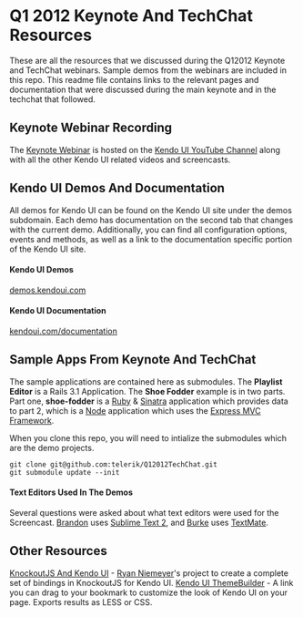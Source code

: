# Q1 2012 Keynote And TechChat Resources

These are all the resources that we discussed during the Q12012 Keynote and TechChat webinars.  Sample demos from the webinars are included in this repo.  This readme file contains links to the relevant pages and documentation that were discussed during the main keynote and in the techchat that followed.

## Keynote Webinar Recording

The [Keynote Webinar](http://youtu.be/jl3DZ-KnrCU) is hosted on the [Kendo UI YouTube Channel](http://www.youtube.com/user/kendouiTV) along with all the other Kendo UI related videos and screencasts.

## Kendo UI Demos And Documentation

All demos for Kendo UI can be found on the Kendo UI site under the demos subdomain.  Each demo has documentation on the second tab that changes with the current demo.  Additionally, you can find all configuration options, events and methods, as well as a link to the documentation specific portion of the Kendo UI site.

#### Kendo UI Demos
[demos.kendoui.com](http://demos.kendoui.com)

#### Kendo UI Documentation
[kendoui.com/documentation](http://kendoui.com/documentation)

## Sample Apps From Keynote And TechChat

The sample applications are contained here as submodules.  The **Playlist Editor** is a Rails 3.1 Application.  The **Shoe Fodder** example is in two parts.  Part one, **shoe-fodder** is a [Ruby](http://www.ruby-lang.org/en/) & [Sinatra](http://sinatrarb.com) application which provides data to part 2, which is a [Node](http://nodejs.org) application which uses the [Express MVC Framework](http://expressjs.com).

When you clone this repo, you will need to intialize the submodules which are the demo projects.

	git clone git@github.com:telerik/Q12012TechChat.git
	git submodule update --init
	
#### Text Editors Used In The Demos

Several questions were asked about what text editors were used for the Screencast.  [Brandon](http://twitter.com/brandonsatrom) uses [Sublime Text 2](http://sublimetext.com/2), and [Burke](http://twitter.com/burkeholland) uses [TextMate](http://macromates.com).

## Other Resources

[KnockoutJS And Kendo UI](http://rniemeyer.github.com/knockout-kendo/) - [Ryan Niemeyer](http://knockmeout.com)'s project to create a complete set of bindings in KnockoutJS for Kendo UI.
[Kendo UI ThemeBuilder](http://demos.kendoui.com/themebuilder/index.html) - A link you can drag to your bookmark to customize the look of Kendo UI on your page. Exports results as LESS or CSS.
